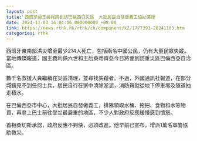 ```yaml
---
layout: post
title: 西班牙國王據報將到訪巴倫西亞災區　大批居民自發做義工協助清理
date: 2024-11-03 16:04:06.000000000 +08:00
link: https://news.rthk.hk/rthk/ch/component/k2/1777393-20241103.htm
categories: rthk
---
```


西班牙東南部洪災增至最少214人死亡，包括兩名中國公民，仍有大量民眾失蹤。當地傳媒報道，國王費利佩六世和王后萊蒂齊亞今日將會到訪重災區巴倫西亞自治區。

數千名救援人員繼續在災區清理，並尋找失蹤者。不過，外國通訊社報道，在部分城鎮見不到任何士兵，居民自行在家中清除淤泥，消防員就從地下停車場及隧道抽走積水。

在巴倫西亞市中心，大批居民自發做義工，排隊領取水桶、拖把、食物和水等物資，再登上巴士前往受災最嚴重的地區，不少人對政府反應緩慢感到憤怒。

首相桑切斯承認，政府反應不夠快，必須改進。他早前已宣布，增派1萬名軍警協助救災。
